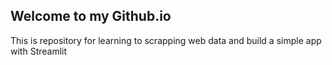 ## Welcome to my Github.io
This is repository for learning to scrapping web data and build a simple app with Streamlit
